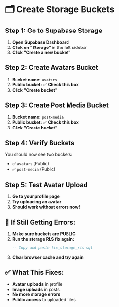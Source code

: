 # 🗂️ Create Storage Buckets

## **Step 1: Go to Supabase Storage**

1. **Open Supabase Dashboard**
2. **Click on "Storage"** in the left sidebar
3. **Click "Create a new bucket"**

## **Step 2: Create Avatars Bucket**

1. **Bucket name:** `avatars`
2. **Public bucket:** ✅ **Check this box**
3. **Click "Create bucket"**

## **Step 3: Create Post Media Bucket**

1. **Bucket name:** `post-media`
2. **Public bucket:** ✅ **Check this box**
3. **Click "Create bucket"**

## **Step 4: Verify Buckets**

You should now see two buckets:
- ✅ `avatars` (Public)
- ✅ `post-media` (Public)

## **Step 5: Test Avatar Upload**

1. **Go to your profile page**
2. **Try uploading an avatar**
3. **Should work without errors now!**

## 🚨 **If Still Getting Errors:**

1. **Make sure buckets are PUBLIC**
2. **Run the storage RLS fix again:**
   ```sql
   -- Copy and paste fix_storage_rls.sql
   ```
3. **Clear browser cache and try again**

## ✅ **What This Fixes:**

- **Avatar uploads** in profile
- **Image uploads** in posts
- **No more storage errors**
- **Public access** to uploaded files 